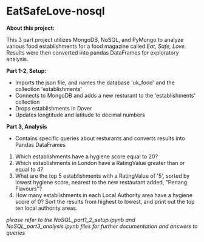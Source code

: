 # EatSafeLove-nosql

**About this project:**

This 3 part project utilizes MongoDB, NoSQL, and PyMongo to analyze various food establishments for a food magazine called *Eat, Safe, Love*. Results were then converted into pandas DataFrames for exploratory analysis.

**Part 1-2, Setup:**

- Imports the json file, and names the database 'uk_food' and the collection 'establishments'
- Connects to MongoDB and adds a new resturant to the 'establishments' collection
- Drops establishments in Dover
- Updates longtitude and latitude to decimal numbers

**Part 3, Analysis**
- Contains specific queries about resturants and converts results into Pandas DataFrames

1. Which establishments have a hygiene score equal to 20?
2. Which establishments in London have a RatingValue greater than or equal to 4?
3. What are the top 5 establishments with a RatingValue of '5', sorted by lowest hygiene score, nearest to the new restaurant added, "Penang Flavours"?
4. How many establishments in each Local Authority area have a hygiene score of 0? Sort the results from highest to lowest, and print out the top ten local authority areas.

*please refer to the NoSQL_part1_2_setup.ipynb and NoSQL_part3_analysis.ipynb files for further documentation and answers to queries*
